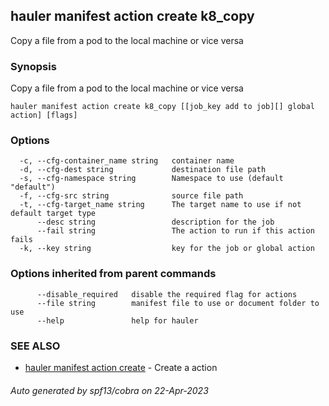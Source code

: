 ## hauler manifest action create k8_copy

Copy a file from a pod to the local machine or vice versa

### Synopsis

Copy a file from a pod to the local machine or vice versa

```
hauler manifest action create k8_copy [[job_key add to job][] global action] [flags]
```

### Options

```
  -c, --cfg-container_name string   container name
  -d, --cfg-dest string             destination file path
  -s, --cfg-namespace string        Namespace to use (default "default")
  -f, --cfg-src string              source file path
  -t, --cfg-target_name string      The target name to use if not default target type
      --desc string                 description for the job
      --fail string                 The action to run if this action fails
  -k, --key string                  key for the job or global action
```

### Options inherited from parent commands

```
      --disable_required   disable the required flag for actions
      --file string        manifest file to use or document folder to use
      --help               help for hauler
```

### SEE ALSO

* [hauler manifest action create](hauler_manifest_action_create.md)	 - Create a action

###### Auto generated by spf13/cobra on 22-Apr-2023
